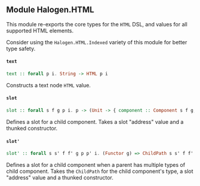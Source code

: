 ## Module Halogen.HTML

This module re-exports the core types for the `HTML` DSL, and values for
all supported HTML elements.

Consider using the `Halogen.HTML.Indexed` variety of this module for
better type safety.

#### `text`

``` purescript
text :: forall p i. String -> HTML p i
```

Constructs a text node `HTML` value.

#### `slot`

``` purescript
slot :: forall s f g p i. p -> (Unit -> { component :: Component s f g, initialState :: s }) -> HTML (SlotConstructor s f g p) i
```

Defines a slot for a child component. Takes a slot "address" value and a
thunked constructor.

#### `slot'`

``` purescript
slot' :: forall s s' f f' g p p' i. (Functor g) => ChildPath s s' f f' p p' -> p -> (Unit -> { component :: Component s f g, initialState :: s }) -> HTML (SlotConstructor s' f' g p') i
```

Defines a slot for a child component when a parent has multiple types of
child component. Takes the `ChildPath` for the child component's type, a
slot "address" value and a thunked constructor.


